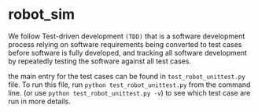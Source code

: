 # robot_sim

We follow Test-driven development `(TDD)` that is a software development process relying on software requirements being converted to test cases before software is fully developed, and tracking all software development by repeatedly testing the software against all test cases.

the main entry for the test cases can be found in `test_robot_unittest.py` file. 
To run this file, run `python test_robot_unittest.py` from the command line. (or use `python test_robot_unittest.py -v`) to see which test case are run in more details.


